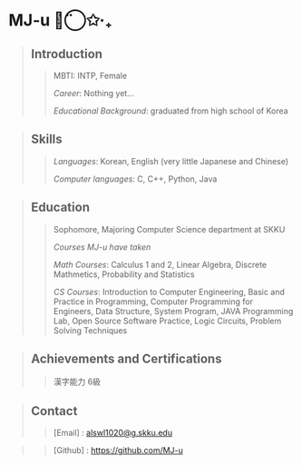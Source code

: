 # __MJ-u__ ◡̈⃝✩‧₊


> ## Introduction
>> MBTI: INTP, Female
>> 
>> *Career*: Nothing yet...
>> 
>> *Educational Background*: graduated from high school of Korea

> ## Skills
>> *Languages*: Korean, English (very little Japanese and Chinese)
>> 
>> *Computer languages*: C, C++, Python, Java

> ## Education
>> Sophomore, Majoring Computer Science department at SKKU
>> 
>> *Courses MJ-u have taken*
>> 
>> *Math Courses*: Calculus 1 and 2, Linear Algebra, Discrete Mathmetics, Probability and Statistics
>> 
>> *CS Courses*: Introduction to Computer Engineering, Basic and Practice in Programming, Computer Programming for Engineers, Data Structure, System Program, JAVA Programming Lab, Open Source Software Practice, Logic Circuits, Problem Solving Techniques

> ## Achievements and Certifications
>> 漢字能力 6級

> ## Contact
>> [Email] : alswl1020@g.skku.edu

>> [Github] : https://github.com/MJ-u
